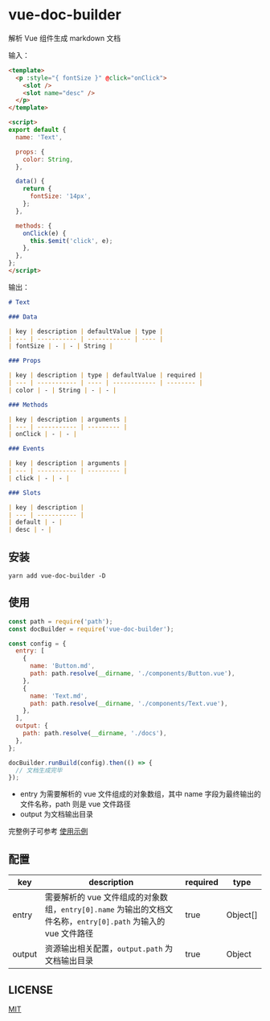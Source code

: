 # vue-doc-builder

解析 Vue 组件生成 markdown 文档

输入：

```html
<template>
  <p :style="{ fontSize }" @click="onClick">
    <slot />
    <slot name="desc" />
  </p>
</template>

<script>
export default {
  name: 'Text',

  props: {
    color: String,
  },

  data() {
    return {
      fontSize: '14px',
    };
  },

  methods: {
    onClick(e) {
      this.$emit('click', e);
    },
  },
};
</script>
```

输出：

```markdown
# Text

### Data

| key | description | defaultValue | type |
| --- | ----------- | ------------ | ---- |
| fontSize | - | - | String |

### Props

| key | description | type | defaultValue | required |
| --- | ----------- | ---- | ------------ | -------- |
| color | - | String | - | - |

### Methods

| key | description | arguments |
| --- | ----------- | --------- |
| onClick | - | - |

### Events

| key | description | arguments |
| --- | ----------- | --------- |
| click | - | - |

### Slots

| key | description |
| --- | ----------- |
| default | - |
| desc | - |
```

## 安装

```shell
yarn add vue-doc-builder -D
```

## 使用

```javascript
const path = require('path');
const docBuilder = require('vue-doc-builder');

const config = {
  entry: [
    {
      name: 'Button.md',
      path: path.resolve(__dirname, './components/Button.vue'),
    },
    {
      name: 'Text.md',
      path: path.resolve(__dirname, './components/Text.vue'),
    },
  ],
  output: {
    path: path.resolve(__dirname, './docs'),
  },
};

docBuilder.runBuild(config).then(() => {
  // 文档生成完毕
});
```
- entry 为需要解析的 vue 文件组成的对象数组，其中 name 字段为最终输出的文件名称，path 则是 vue 文件路径
- output 为文档输出目录

完整例子可参考 [使用示例](https://github.com/Wzijie/vue-doc-builder/tree/main/example)

## 配置

| key | description | required | type |
| --- | ----------- | -------- | ---- |
| entry | 需要解析的 vue 文件组成的对象数组，`entry[0].name` 为输出的文档文件名称，`entry[0].path` 为输入的 vue 文件路径 | true | Object[] |
| output | 资源输出相关配置，`output.path` 为文档输出目录 | true | Object |

## LICENSE

[MIT](LICENSE)
